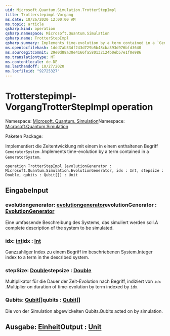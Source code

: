 ```yaml
---
uid: Microsoft.Quantum.Simulation.TrotterStepImpl
title: Trotterstepimpl-Vorgang
ms.date: 10/26/2020 12:00:00 AM
ms.topic: article
qsharp.kind: operation
qsharp.namespace: Microsoft.Quantum.Simulation
qsharp.name: TrotterStepImpl
qsharp.summary: Implements time-evolution by a term contained in a `GeneratorSystem`.
ms.openlocfilehash: 1ddd7ab33df243d729b5b48cba393d976bfd3640
ms.sourcegitcommit: 29e0d88a30e4166fa580132124b0eb57e1f0e986
ms.translationtype: MT
ms.contentlocale: de-DE
ms.lasthandoff: 10/27/2020
ms.locfileid: "92725327"
---
```

# <a name="trotterstepimpl-operation"></a><span data-ttu-id="6aeed-102">Trotterstepimpl-Vorgang</span><span class="sxs-lookup"><span data-stu-id="6aeed-102">TrotterStepImpl operation</span></span>

<span data-ttu-id="6aeed-103">Namespace: [Microsoft. Quantum. Simulation](xref:Microsoft.Quantum.Simulation)</span><span class="sxs-lookup"><span data-stu-id="6aeed-103">Namespace: [Microsoft.Quantum.Simulation](xref:Microsoft.Quantum.Simulation)</span></span>

<span data-ttu-id="6aeed-104">Paketen [](https://nuget.org/packages/)</span><span class="sxs-lookup"><span data-stu-id="6aeed-104">Package: [](https://nuget.org/packages/)</span></span>


<span data-ttu-id="6aeed-105">Implementiert die Zeitentwicklung mit einem in einem enthaltenen Begriff `GeneratorSystem` .</span><span class="sxs-lookup"><span data-stu-id="6aeed-105">Implements time-evolution by a term contained in a `GeneratorSystem`.</span></span>

```qsharp
operation TrotterStepImpl (evolutionGenerator : Microsoft.Quantum.Simulation.EvolutionGenerator, idx : Int, stepsize : Double, qubits : Qubit[]) : Unit
```


## <a name="input"></a><span data-ttu-id="6aeed-106">Eingabe</span><span class="sxs-lookup"><span data-stu-id="6aeed-106">Input</span></span>

### <a name="evolutiongenerator--evolutiongenerator"></a><span data-ttu-id="6aeed-107">evolutiongenerator: [evolutiongenerator](xref:Microsoft.Quantum.Simulation.EvolutionGenerator)</span><span class="sxs-lookup"><span data-stu-id="6aeed-107">evolutionGenerator : [EvolutionGenerator](xref:Microsoft.Quantum.Simulation.EvolutionGenerator)</span></span>

<span data-ttu-id="6aeed-108">Eine umfassende Beschreibung des Systems, das simuliert werden soll.</span><span class="sxs-lookup"><span data-stu-id="6aeed-108">A complete description of the system to be simulated.</span></span>


### <a name="idx--int"></a><span data-ttu-id="6aeed-109">idx: [int](xref:microsoft.quantum.lang-ref.int)</span><span class="sxs-lookup"><span data-stu-id="6aeed-109">idx : [Int](xref:microsoft.quantum.lang-ref.int)</span></span>

<span data-ttu-id="6aeed-110">Ganzzahliger Index zu einem Begriff im beschriebenen System.</span><span class="sxs-lookup"><span data-stu-id="6aeed-110">Integer index to a term in the described system.</span></span>


### <a name="stepsize--double"></a><span data-ttu-id="6aeed-111">stepSize: [Double](xref:microsoft.quantum.lang-ref.double)</span><span class="sxs-lookup"><span data-stu-id="6aeed-111">stepsize : [Double](xref:microsoft.quantum.lang-ref.double)</span></span>

<span data-ttu-id="6aeed-112">Multiplikator für die Dauer der Zeit-Evolution nach Begriff, indiziert von `idx` .</span><span class="sxs-lookup"><span data-stu-id="6aeed-112">Multiplier on duration of time-evolution by term indexed by `idx`.</span></span>


### <a name="qubits--qubit"></a><span data-ttu-id="6aeed-113">Qubits: [Qubit](xref:microsoft.quantum.lang-ref.qubit)[]</span><span class="sxs-lookup"><span data-stu-id="6aeed-113">qubits : [Qubit](xref:microsoft.quantum.lang-ref.qubit)[]</span></span>

<span data-ttu-id="6aeed-114">Die von der Simulation abgewickelten Qubits.</span><span class="sxs-lookup"><span data-stu-id="6aeed-114">Qubits acted on by simulation.</span></span>



## <a name="output--unit"></a><span data-ttu-id="6aeed-115">Ausgabe: [Einheit](xref:microsoft.quantum.lang-ref.unit)</span><span class="sxs-lookup"><span data-stu-id="6aeed-115">Output : [Unit](xref:microsoft.quantum.lang-ref.unit)</span></span>

